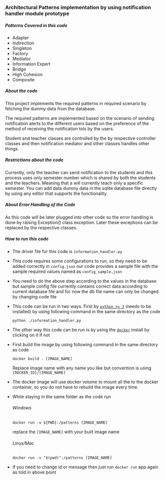 ### Architectural Patterns implementation by using notification handler module prototype

##### Patterns Covered in this code

- Adapter
- Indirection
- Singleton
- Factory
- Mediator
- Information Expert
- Bridge
- High Cohesion
- Composite

##### About the code

This project implements the required patterns in required scenario by fetching the dummy data from the database.

The required patterns are implemented based on the scenario of sending notification alerts to the different users based on the preference of the method of receiving the notification tols by the users.

Student and teacher classes are controlled by the by respective controller classes and then notification mediator and other classes handles other things.

##### Restrictions about the code

Currently, only the teacher can send notification to the students and this process uses only semester number which is shared by both the students and the teachers. Meaning that a will currently teach only a specific semester. You can add data dummy data in the sqlite database file directly by using any editor that supports the functionality.

##### About Error Handling of the Code

As this code will be later plugged into other code so the error handling is done by raising Exception() class exception. Later these exceptions can be replaced by the respective classes.

##### How to run this code

- The driver file for this code is
    `information_handler.py`
- This code requires some configurations to run, so they need to be added correctly in
    `config.json` our code provides a sample file with the sample required values named as `config_sample.json` 
- You need to do the above step according to the values in the database but sample config file currently contains correct data according to current database file and for now the db file name can only be changed by changing code file
- This code can be run in two ways. First by [`python >= 3`](https://www.python.org/downloads/) (needs to be installed) by using following command in the same directory as the code

    `python ./information_handler.py`

- The other way this code can be run is by using the [`docker`](https://www.docker.com/) install by clicking on it if not
- First build the image by using following command in the same directory as code

    `docker build . [IMAGE_NAME]`
    
    Replace image name with any name you like but convention is using `[DOCKER_ID]/[IMAGE_NAME]`
- The docker image will use docker volume to mount all the to the docker container, so you do not have to rebuild the image every time.
- While staying in the same folder as the code run

    ###### Windows
    
    `docker run -v ${PWD}:/patterns [IMAGE_NAME]`

    replace the `[IMAGE_NAME]` with your built image name

    ###### Linux/Mac

    `docker run -v "$(pwd)":/patterns [IMAGE_NAME]`
- If you need to change id or message then just run `docker run` app again as told in above point